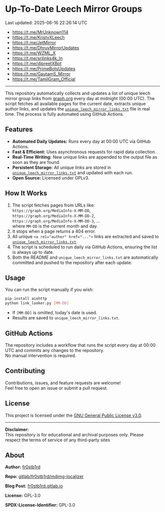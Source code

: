 # Up-To-Date Leech Mirror Groups

Last updated: 2025-06-16 22:26:14 UTC

- https://t.me/MrUnknown114
- https://t.me/KristyXLeech
- https://t.me/JetMirror
- https://t.me/DhruvMirrorUpdates
- https://t.me/WZML_X
- https://t.me/srilinks4k_In
- https://t.me/djpreetXBot
- https://t.me/PrimeBotsUpdates
- https://t.me/GautamS_Mirror
- https://t.me/TamilGram_Official

---


This repository automatically collects and updates a list of unique leech mirror group links from [graph.org](https://graph.org) every day at midnight (00:00 UTC). The script fetches all available pages for the current date, extracts unique author links, and updates the [`unique_leech_mirror_links.txt`](unique_leech_mirror_links.txt) file in real time. The process is fully automated using GitHub Actions.

## Features

- **Automated Daily Updates:** Runs every day at 00:00 UTC via GitHub Actions.
- **Fast & Efficient:** Uses asynchronous requests for rapid data collection.
- **Real-Time Writing:** New unique links are appended to the output file as soon as they are found.
- **Persistent Storage:** All unique links are stored in [`unique_leech_mirror_links.txt`](unique_leech_mirror_links.txt) and updated with each run.
- **Open Source:** Licensed under GPLv3.

## How It Works

1. The script fetches pages from URLs like:  
   `https://graph.org/MediaInfo-X-MM-DD`,  
   `https://graph.org/MediaInfo-X-MM-DD-2`,  
   `https://graph.org/MediaInfo-X-MM-DD-3`, ...  
   where `MM-DD` is the current month and day.
2. It stops when a page returns a 404 error.
3. All unique `<a rel="author" href="...">` links are extracted and saved to [`unique_leech_mirror_links.txt`](unique_leech_mirror_links.txt).
4. The script is scheduled to run daily via GitHub Actions, ensuring the list is always up to date.
5. Both the README and `unique_leech_mirror_links.txt` are automatically committed and pushed to the repository after each update.

## Usage

You can run the script manually if you wish:

```bash
pip install aiohttp
python link_looker.py [MM-DD]
```

- If `[MM-DD]` is omitted, today's date is used.
- Results are saved to `unique_leech_mirror_links.txt`.

## GitHub Actions

The repository includes a workflow that runs the script every day at 00:00 UTC and commits any changes to the repository.  
No manual intervention is required.

## Contributing

Contributions, issues, and feature requests are welcome!  
Feel free to open an issue or submit a pull request.

## License

This project is licensed under the [GNU General Public License v3.0](LICENSE).

---

**Disclaimer:**  
This repository is for educational and archival purposes only. Please respect the terms of service of any third-party sites

## About

**Author:** [fr0stb1rd](https://fr0stb1rd.gitlab.io/) 

**Repo:** [gitlab/fr0stb1rd/mdimg-localizer](https://gitlab.com/fr0stb1rd/mdimg-localizer)

**Blog Post:**  [fr0stb1rd.gitlab.io](https://fr0stb1rd.gitlab.io/posts/mdimg_localizer-automatic-markdown-image-localizer/)

**License:** GPL-3.0

**SPDX-License-Identifier:** GPL-3.0
